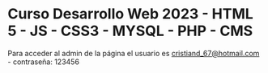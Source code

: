 # Curso Desarrollo Web 2023 - HTML 5 - JS - CSS3 - MYSQL - PHP - CMS
Para acceder al admin de la página el usuario es cristiand_67@hotmail.com - contraseña: 123456
